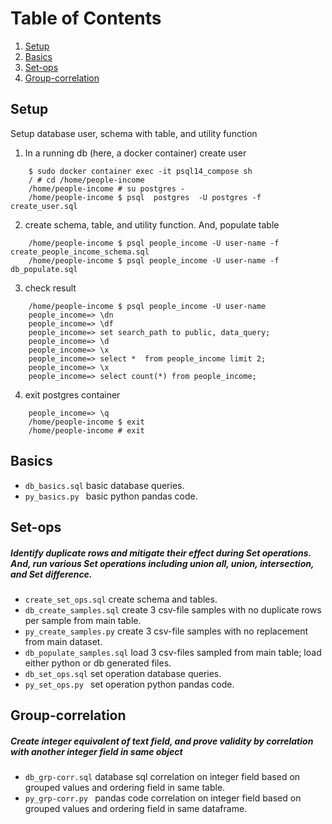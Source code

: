 # Table of Contents
1. [Setup](#setup)
2. [Basics](#basics)
3. [Set-ops](#set-ops)
4. [Group-correlation](#group-correlation)



## Setup
 Setup database user, schema with table, and utility function 

1. In a running db (here, a docker container) create user
``` 
    $ sudo docker container exec -it psql14_compose sh
    / # cd /home/people-income
    /home/people-income # su postgres -
    /home/people-income $ psql  postgres  -U postgres -f create_user.sql 
```

2. create schema, table, and utility function. And, populate table
``` 
    /home/people-income $ psql people_income -U user-name -f  create_people_income_schema.sql
    /home/people-income $ psql people_income -U user-name -f  db_populate.sql
```

3. check result
```
    /home/people-income $ psql people_income -U user-name
    people_income=> \dn
    people_income=> \df
    people_income=> set search_path to public, data_query;
    people_income=> \d
    people_income=> \x
    people_income=> select *  from people_income limit 2;
    people_income=> \x
    people_income=> select count(*) from people_income;
```

4. exit postgres container
```
    people_income=> \q
    /home/people-income $ exit
    /home/people-income # exit

```

## Basics

- ```db_basics.sql``` basic database queries.
- ```py_basics.py ``` basic python pandas code.


## Set-ops

##### Identify duplicate rows and mitigate their effect during Set operations. And, run various Set operations including union all, union, intersection, and Set difference.

- ```create_set_ops.sql``` create schema and tables.
- ```db_create_samples.sql``` create 3 csv-file samples with no duplicate rows per sample from main table.
- ```py_create_samples.py``` create 3 csv-file samples with no replacement from main dataset.
- ```db_populate_samples.sql``` load 3 csv-files sampled from main table; load either python or db generated files.
- ```db_set_ops.sql``` set operation database queries.
- ```py_set_ops.py ```  set operation python pandas code.

## Group-correlation

##### Create integer equivalent of text field, and prove validity by correlation with another integer field in same object
- ```db_grp-corr.sql``` database sql correlation on integer field based on grouped values and ordering field in same table.
- ```py_grp-corr.py ``` pandas code correlation on integer field based on grouped values and ordering field in same dataframe.

